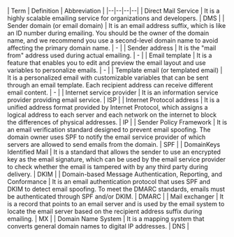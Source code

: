 | Term | Definition | Abbreviation |
|--|--|--|--|
| 	Direct Mail Service	 | It is a highly scalable emailing service for organizations and developers. | DMS |
| Sender domain (or email domain)	 | It is an email address suffix, which is like an ID number during emailing. You should be the owner of the domain name, and we recommend you use a second-level domain name to avoid affecting the primary domain name. | - |
| 	Sender address	 | 	It is the "mail from" address used during actual emailing. | - |
| 	Email template	 | 	It is a feature that enables you to edit and preview the email layout and use variables to personalize emails. | - |
| 	Template email (or templated email)	 | 	It is a personalized email with customizable variables that can be sent through an email template. Each recipient address can receive different email content. | - | 
| 	Internet service provider | 	It is an information service provider providing email service. | 	ISP |
| Internet Protocol address | 	It is a unified address format provided by Internet Protocol, which assigns a logical address to each server and each network on the internet to block the differences of physical addresses.	 | 	IP |
| Sender Policy Framework	 | 	It is an email verification standard designed to prevent email spoofing. The domain owner uses SPF to notify the email service provider of which servers are allowed to send emails from the domain.	 | SPF |
| DomainKeys Identified Mail	 | 	It is a standard that allows the sender to use an encrypted key as the email signature, which can be used by the email service provider to check whether the email is tampered with by any third party during delivery.	 | DKIM |
| 	Domain-based Message Authentication, Reporting, and Conformance |	It is an email authentication protocol that uses SPF and DKIM to detect email spoofing. To meet the DMARC standards, emails must be authenticated through SPF and/or DKIM. | 	DMARC |
| 	Mail exchanger	 | It is a record that points to an email server and is used by the email system to locate the email server based on the recipient address suffix during emailing. | MX |
| 	Domain Name System |	It is a mapping system that converts general domain names to digital IP addresses. | 	DNS |
